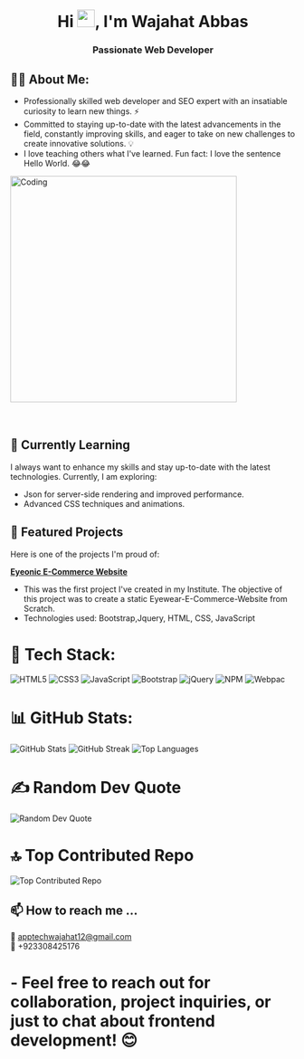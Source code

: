 <h1 align="center">Hi <img width="31" height="31" src="https://raw.githubusercontent.com/MartinHeinz/MartinHeinz/master/wave.gif" />, I'm Wajahat Abbas</h1>
<h3 align="center">Passionate Web Developer</h3>

## 🙋‍♂️ About Me:
- Professionally skilled web developer and SEO expert with an insatiable curiosity to learn new things. ⚡
- Committed to staying up-to-date with the latest advancements in the field, constantly improving skills, and eager to take on new challenges to create innovative solutions. 💡
- I love teaching others what I've learned. Fun fact: I love the sentence Hello World. 😂😂

<!-- # 🧑‍💻 Personal Portfolio:
<a href="https://thedevahtesham.pages.dev/" target="_blank"><h4>https://thedevahtesham.pages.dev</h4></a> -->

<img align="center" alt="Coding" width="400" src="https://media.tenor.com/rePDfDWO3XoAAAAd/hacking.gif"> <br> <br> <br>

## 🌱 Currently Learning

I always want to enhance my skills and stay up-to-date with the latest technologies. Currently, I am exploring:

- Json for server-side rendering and improved performance.
- Advanced CSS techniques and animations.

## 📂 Featured Projects

Here is one of the projects I'm proud of:

**[Eyeonic E-Commerce Website]( https://devwajahat.github.io/Eyeonic/)**
   - This was the first project I've created in my Institute. The objective of this project was to create a static Eyewear-E-Commerce-Website
   from Scratch.
   - Technologies used: Bootstrap,Jquery, HTML, CSS, JavaScript


# 🚀 Tech Stack:
![HTML5](https://img.shields.io/badge/html5-%23E34F26.svg?style=for-the-badge&logo=html5&logoColor=white)
![CSS3](https://img.shields.io/badge/css3-%231572B6.svg?style=for-the-badge&logo=css3&logoColor=white)
![JavaScript](https://img.shields.io/badge/javascript-%23323330.svg?style=for-the-badge&logo=javascript&logoColor=%23F7DF1E)
![Bootstrap](https://img.shields.io/badge/bootstrap-%23563D7C.svg?style=for-the-badge&logo=bootstrap&logoColor=white)
![jQuery](https://img.shields.io/badge/jquery-%230769AD.svg?style=for-the-badge&logo=jquery&logoColor=white)
![NPM](https://img.shields.io/badge/NPM-%23000000.svg?style=for-the-badge&logo=npm&logoColor=white)
![Webpac](https://img.shields.io/badge/webpack-%238DD6F9.svg?style=for-the-badge&logo=webpack&logoColor=black)

# 📊 GitHub Stats:
![GitHub Stats](https://github-readme-stats.vercel.app/api?username=DevWajahat&theme=radical&hide_border=false&include_all_commits=true&count_private=true)
![GitHub Streak](https://github-readme-streak-stats.herokuapp.com/?user=DevWajahat&theme=radical&hide_border=false)
![Top Languages](https://github-readme-stats.vercel.app/api/top-langs/?username=DevWajahat&theme=radical&hide_border=false&include_all_commits=true&count_private=true&layout=compact)

# ✍️ Random Dev Quote
![Random Dev Quote](https://quotes-github-readme.vercel.app/api?type=horizontal&theme=radical)

# 🔝 Top Contributed Repo
![Top Contributed Repo](https://github-contributor-stats.vercel.app/api?username=DevWajahat&limit=5&theme=dark&combine_all_yearly_contributions=true)

##  📫 How to reach me ...
📧 apptechwajahat12@gmail.com <br>
📱 +923308425176 <br>

# - Feel free to reach out for collaboration, project inquiries, or just to chat about frontend development! 😊
